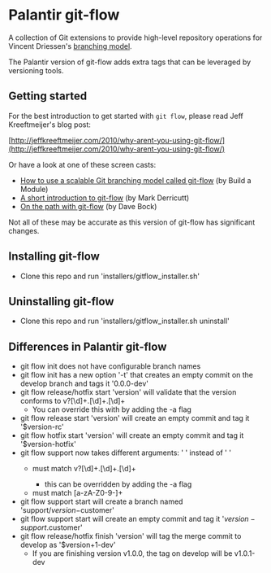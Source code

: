 Palantir git-flow
=================

A collection of Git extensions to provide high-level repository operations
for Vincent Driessen's [branching model](http://nvie.com/git-model "original
blog post").

The Palantir version of git-flow adds extra tags that can be leveraged by versioning tools.


Getting started
---------------
For the best introduction to get started with `git flow`, please read Jeff
Kreeftmeijer's blog post:

[http://jeffkreeftmeijer.com/2010/why-arent-you-using-git-flow/](http://jeffkreeftmeijer.com/2010/why-arent-you-using-git-flow/)

Or have a look at one of these screen casts:

* [How to use a scalable Git branching model called git-flow](http://buildamodule.com/video/change-management-and-version-control-deploying-releases-features-and-fixes-with-git-how-to-use-a-scalable-git-branching-model-called-gitflow) (by Build a Module)
* [A short introduction to git-flow](http://vimeo.com/16018419) (by Mark Derricutt)
* [On the path with git-flow](http://codesherpas.com/screencasts/on_the_path_gitflow.mov) (by Dave Bock)

Not all of these may be accurate as this version of git-flow has significant changes.


Installing git-flow
-------------------

* Clone this repo and run 'installers/gitflow_installer.sh'

Uninstalling git-flow
---------------------

* Clone this repo and run 'installers/gitflow_installer.sh uninstall'


Differences in Palantir git-flow
--------------------------------

* git flow init does not have configurable branch names
* git flow init has a new option '-t' that creates an empty commit on the develop branch and tags it '0.0.0-dev'
* git flow release/hotfix start 'version' will validate that the version conforms to v?[\d]+\.[\d]+\.[\d]+
	* You can override this with by adding the -a flag
* git flow release start 'version' will create an empty commit and tag it '$version-rc'
* git flow hotfix start 'version' will create an empty commit and tag it '$version-hotfix'
* git flow support now takes different arguments: '<version> <customer> <base>' instead of '<version> <base>'
  * <version> must match v?[\d]+\.[\d]+\.[\d]+
  	* this can be overridden by adding the -a flag
  * <customer> must match [a-zA-Z0-9-]+
* git flow support start will create a branch named 'support/$version-$customer'
* git flow support start will create an empty commit and tag it '$version-support.$customer'
* git flow release/hotfix finish 'version' will tag the merge commit to develop as '$version+1-dev'
	* If you are finishing version v1.0.0, the tag on develop will be v1.0.1-dev
